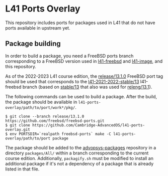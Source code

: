 # L41 Ports Overlay

This repository includes ports for packages used in L41 that do not have ports available in upstream yet.

## Package building

In order to build a package, you need a FreeBSD ports branch corresponding to a FreeBSD version used in [l41-freebsd](https://github.com/Cambridge-AdvancedOS/l41-freebsd) and [l41-image](https://github.com/Cambridge-AdvancedOS/l41-image), and this repository.

As of the 2022-2023 L41 course edition, the [release/13.1.0](https://github.com/freebsd/freebsd-ports/tree/release/13.1.0) FreeBSD port tag should be used that corresponds to the [l41-2021-2022-stable/13](https://github.com/Cambridge-AdvancedOS/l41-freebsd/tree/l41-2021-2022-stable/13) l41-freebsd branch (based on [stable/13](https://github.com/freebsd/freebsd-src/tree/0b12cc411b46d5fa9569b46c8ff512f316d1b8a1) that also was used for [releng/13.1](https://github.com/freebsd/freebsd-src/tree/releng/13.1)).

The following commands can be used to build a package. After the build, the package should be available in `l41-ports-overlay/path/to/port/work*/pkg/`.

```
$ git clone --branch release/13.1.0 https://github.com/freebsd/freebsd-ports.git
$ git clone https://github.com/Cambridge-AdvancedOS/l41-ports-overlay.git
$ env PORTSDIR=`realpath freebsd-ports` make -C l41-ports-overlay/path/to/port package
```

The package should be added to the [advopsys-packages](https://github.com/Cambridge-AdvancedOS/advopsys-packages/) repository in a directory `packages/All/` within a branch corresponding to the current course edition. Additionally, `packagify.sh` must be modified to install an additional package if it's not a dependency of a package that is already listed in that file.
